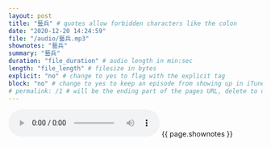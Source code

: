 ```yaml
---
layout: post
title: "藝兵" # quotes allow forbidden characters like the colon
date: "2020-12-20 14:24:59"
file: "/audio/藝兵.mp3"
shownotes: "藝兵"
summary: "藝兵"
duration: "file_duration" # audio length in min:sec
length: "file_length" # filesize in bytes
explicit: "no" # change to yes to flag with the explicit tag
block: "no" # change to yes to keep an episode from showing up in iTunes
# permalink: /1 # will be the ending part of the pages URL, delete to default to the title
---
```


<audio controls>
<source src="{{site.url}}{{site.baseurl}}{{ page.file }}" type="audio/x-mp3">
Your browser does not support the audio element.
</audio>
{{ page.shownotes }}
